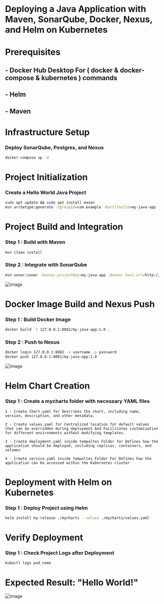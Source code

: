 # Deploying a Java Application with Maven, SonarQube, Docker, Nexus, and Helm on Kubernetes

# Prerequisites

## - Docker Hub Desktop For ( docker & docker-compose & kubernetes ) commands
## - Helm
## - Maven

# Infrastructure Setup

### Deploy SonarQube, Postgres, and Nexus

```bash
docker-compose up -d
```

# Project Initialization

### Create a Hello World Java Project

```bash
sudo apt update && sudo apt install maven
mvn archetype:generate -DgroupId=com.example -DartifactId=my-java-app -DarchetypeArtifactId=maven-archetype-quickstart -DinteractiveMode=false
```

# Project Build and Integration

### Step 1 : Build with Maven

```bash
mvn clean install
```

### Step 2 : Integrate with SonarQube

```bash
mvn sonar:sonar -Dsonar.projectKey=my-java-app -Dsonar.host.url=http://127.0.0.1:9000 -Dsonar.login=token
```
![image](https://github.com/amrashraf-web/Maven_Demo_Task_1/assets/82893114/f49283e1-83ab-48ca-97b0-bca16b0ddb41)


# Docker Image Build and Nexus Push

### Step 1 : Build Docker Image

```bash
docker build -t 127.0.0.1:8082/my-java-app:1.0 .
```

### Step 2 : Push to Nexus

```bash
docker login 127.0.0.1:8082 -u username -p password
docker push 127.0.0.1:8082/my-java-app:1.0
```

![image](https://github.com/amrashraf-web/Maven_Demo_Task_1/assets/82893114/412ba87d-133d-4e29-aedb-49fe4e0bc5b0)



# Helm Chart Creation

### Step 1 : Create a mycharts folder with necessary YAML files

    1 - Create Chart.yaml for Describes the chart, including name, version, description, and other metadata.
    
    2 - Create values.yaml for Centralized location for default values that can be overridden during deployment And Facilitates customization for different environments without modifying templates.
    
    3 - Create deployment.yaml inside tempaltes Folder for Defines how the application should be deployed, including replicas, containers, and volumes
    
    4 - Create service.yaml inside tempaltes Folder For Defines how the application can be accessed within the Kubernetes cluster


# Deployment with Helm on Kubernetes

### Step 1 : Deploy Project using Helm

```bash
helm install my-release ./mycharts --values ./mycharts/values.yaml
```

# Verify Deployment

### Step 1 : Check Project Logs after Deployment

```bash
kubectl logs pod_name
```

# Expected Result: "Hello World!"


![image](https://github.com/amrashraf-web/Maven_Demo_Task_1/assets/82893114/27237ddb-6936-4967-a7ba-84c7c9760fb6)











